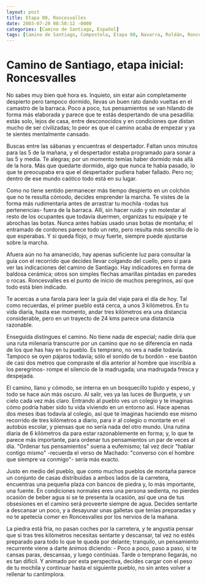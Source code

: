 ```yaml
---
layout: post
title: Etapa 00, Roncesvalles
date: 2003-07-20 08:58:12 -0000
categories: [Camino de Santiago, Español]
tags: [Camino de Santiago, Compostela, Etapa 00, Navarra, Roldán, Roncesvalles]
---
```


# Camino de Santiago, etapa inicial: Roncesvalles

No sabes muy bien qué hora es. Inquieto, sin estar aún completamente despierto pero tampoco dormido, llevas un buen rato dando vueltas en el camastro de la barraca. Poco a poco, tus pensamientos se van hilando de forma más elaborada y parece que te estás despertando de una pesadilla: estás solo, lejos de casa, entre desconocidos y en condiciones que distan mucho de ser civilizadas; lo peor es que el camino acaba de empezar y ya te sientes mentalmente cansado.

Buscas entre las sábanas y encuentras el despertador. Faltan unos minutos para las 5 de la mañana, y el despertador estaba programado para sonar a las 5 y media. Te alegras; por un momento temías haber dormido más allá de la hora. Más que quedarte dormido, algo que nunca te había pasado, lo que te preocupaba era que el despertador pudiera haber fallado. Pero no; dentro de ese mundo caótico todo está en su lugar.

Como no tiene sentido permanecer más tiempo despierto en un colchón que no te resulta cómodo, decides emprender la marcha. Te vistes de la forma más rudimentaria antes de arrastrar tu mochila -todas tus pertenencias- fuera de la barraca. Allí, sin hacer ruido y sin molestar al resto de los ocupantes que todavía duermen, organizas tu equipaje y te abrochas las botas. Nunca antes habías usado unas botas de montaña; el entramado de cordones parece todo un reto, pero resulta más sencillo de lo que esperabas. Y si queda flojo, o muy fuerte, siempre puede ajustarse sobre la marcha.

Afuera aún no ha amanecido, hay apenas suficiente luz para consultar la guía con el recorrido que decides llevar colgando del cuello, pero sí para ver las indicaciones del camino de Santiago. Hay indicadores en forma de baldosa cerámica; otros son simples flechas amarillas pintadas en paredes o rocas. Roncesvalles es el punto de inicio de muchos peregrinos, así que todo está bien indicado.

Te acercas a una farola para leer la guía del viaje para el día de hoy. Tal como recuerdas, el primer pueblo está cerca, a unos 3 kilómetros. En tu vida diaria, hasta ese momento, andar tres kilómetros era una distancia considerable, pero en un trayecto de 24 kms parece una distancia razonable.

Enseguida distingues el camino. No tiene nada de especial; nadie diría que una ruta milenaria transcurre por un camino que no se diferencia en nada de los que has hay en tu pueblo. Es temprano, no ves a nadie todavía. Tampoco se oyen pájaros todavía; sólo el sonido de tu bordón - ese bastón de casi dos metros que compraste el día anterior al hombre que inscribía a los peregrinos- rompe el silencio de la madrugada; una madrugada fresca y despejada.

El camino, llano y cómodo, se interna en un bosquecillo tupido y espeso, y todo se hace aún más oscuro. Al salir, ves ya las luces de Burguete, y un cielo cada vez más claro. Entrando al pueblo ves un colegio y te imaginas cómo podría haber sido tu vida viviendo en un entorno así. Hace apenas dos meses ibas todavía al colegio, así que te imaginas haciendo ese mismo recorrido de tres kilómetros a diario, para ir al colegio o montarte en el autobús escolar, y piensas que no sería nada del otro mundo. Una rutina diaria de 6 kilómetros da para estar razonablemente en forma; y, lo que te parece más importante, para ordenar tus pensamientos un par de veces al día. "Ordenar tus pensamientos" suena a eufemismo; tal vez decir "hablar contigo mismo" -recuerda el verso de Machado: "converso con el hombre que siempre va conmigo"- sería más exacto.

Justo en medio del pueblo, que como muchos pueblos de montaña parece un conjunto de casas distribuidas a ambos lados de la carretera, encuentras una pequeña plaza con bancos de piedra y, lo más importante, una fuente. En condiciones normales eres una persona sedienta, no pierdes ocasión de beber agua si se te presenta la ocasión, así que una de tus obsesiones en el camino será proveerte siempre de agua. Decides sentarte a descansar un poco, y a desayunar unas galletas que tenías preparadas y no te apetecía comer en Roncesvalles por los nervios de la mañana.

La piedra está fria, no pasan coches por la carretera, y te angustia pensar que si tras tres kilómetros necesitas sentarte y descansar, tal vez no estés preparado para todo lo que te queda por delante; tranquilo, un pensamiento recurrente viene a darte ánimos diciendo: - Poco a poco, paso a paso, si te cansas paras, descansas, y luego continúas. Tarde o temprano llegarás, no es tan difícil. Y animado por esta perspectiva, decides cargar con el peso de tu mochila y continuar hasta el siguiente pueblo, no sin antes volver a rellenar tu cantimplora.



